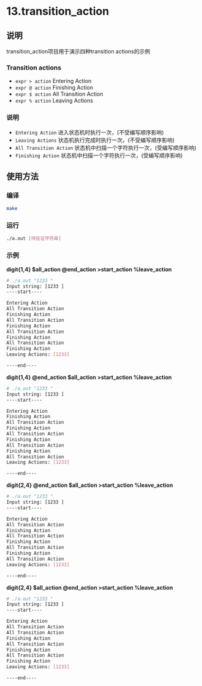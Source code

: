 # 13.transition_action

## 说明

transition_action项目用于演示四种transition actions的示例

### Transition actions

* `expr > action` Entering Action
* `expr @ action` Finishing Action
* `expr $ action` All Transition Action
* `expr % action` Leaving Actions

### 说明

* `Entering Action` 进入状态机时执行一次，(不受编写顺序影响)
* `Leaving Actions` 状态机执行完成时执行一次，(不受编写顺序影响)
* `All Transition Action` 状态机中扫描一个字符执行一次，(受编写顺序影响)
* `Finishing Action` 状态机中扫描一个字符执行一次，(受编写顺序影响)

## 使用方法

### 编译

```bash
make
```

### 运行

```bash
./a.out [待验证字符串]
```

### 示例

**digit{1,4} $all_action @end_action >start_action %leave_action**

```bash
# ./a.out "1233 "
Input string: [1233 ]
----start----

Entering Action
All Transition Action
Finishing Action
All Transition Action
Finishing Action
All Transition Action
Finishing Action
All Transition Action
Finishing Action
Leaving Actions: [1233]

----end----

```

**digit{1,4} @end_action $all_action >start_action %leave_action**

```bash
# ./a.out "1233 "
Input string: [1233 ]
----start----

Entering Action
Finishing Action
All Transition Action
Finishing Action
All Transition Action
Finishing Action
All Transition Action
Finishing Action
All Transition Action
Leaving Actions: [1233]

----end----
```

**digit{2,4} @end_action $all_action >start_action %leave_action**

```bash
# ./a.out "1233 "
Input string: [1233 ]
----start----

Entering Action
All Transition Action
Finishing Action
All Transition Action
Finishing Action
All Transition Action
Finishing Action
All Transition Action
Leaving Actions: [1233]

----end----
```

**digit{2,4} $all_action @end_action >start_action %leave_action**

```bash
# ./a.out "1233 "
Input string: [1233 ]
----start----

Entering Action
All Transition Action
All Transition Action
Finishing Action
All Transition Action
Finishing Action
All Transition Action
Finishing Action
Leaving Actions: [1233]

----end----
```

